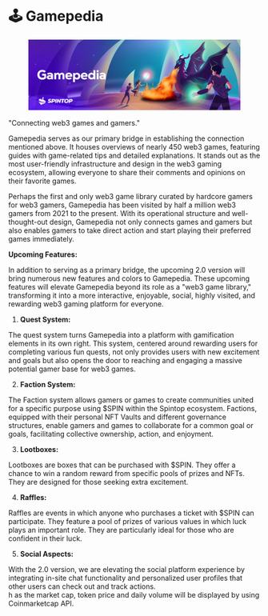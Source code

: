 # 🕹️ Gamepedia

<figure><img src="../.gitbook/assets/image (15).png" alt=""><figcaption></figcaption></figure>

"Connecting web3 games and gamers."



Gamepedia serves as our primary bridge in establishing the connection mentioned above. It houses overviews of nearly 450 web3 games, featuring guides with game-related tips and detailed explanations. It stands out as the most user-friendly infrastructure and design in the web3 gaming ecosystem, allowing everyone to share their comments and opinions on their favorite games.

Perhaps the first and only web3 game library curated by hardcore gamers for web3 gamers, Gamepedia has been visited by half a million web3 gamers from 2021 to the present. With its operational structure and well-thought-out design, Gamepedia not only connects games and gamers but also enables gamers to take direct action and start playing their preferred games immediately.



**Upcoming Features:**

In addition to serving as a primary bridge, the upcoming 2.0 version will bring numerous new features and colors to Gamepedia. These upcoming features will elevate Gamepedia beyond its role as a "web3 game library," transforming it into a more interactive, enjoyable, social, highly visited, and rewarding web3 gaming platform for everyone.

1. **Quest System:**

The quest system turns Gamepedia into a platform with gamification elements in its own right. This system, centered around rewarding users for completing various fun quests, not only provides users with new excitement and goals but also opens the door to reaching and engaging a massive potential gamer base for web3 games.

2. **Faction System:**

The Faction system allows gamers or games to create communities united for a specific purpose using $SPIN within the Spintop ecosystem. Factions, equipped with their personal NFT Vaults and different governance structures, enable gamers and games to collaborate for a common goal or goals, facilitating collective ownership, action, and enjoyment.

3. **Lootboxes:**

Lootboxes are boxes that can be purchased with $SPIN. They offer a chance to win a random reward from specific pools of prizes and NFTs. They are designed for those seeking extra excitement.

4. **Raffles:**

Raffles are events in which anyone who purchases a ticket with $SPIN can participate. They feature a pool of prizes of various values in which luck plays an important role. They are particularly ideal for those who are confident in their luck.

5. **Social Aspects:**

With the 2.0 version, we are elevating the social platform experience by integrating in-site chat functionality and personalized user profiles that other users can check out and track actions.\
h as the market cap, token price and daily volume will be displayed by using Coinmarketcap API.
